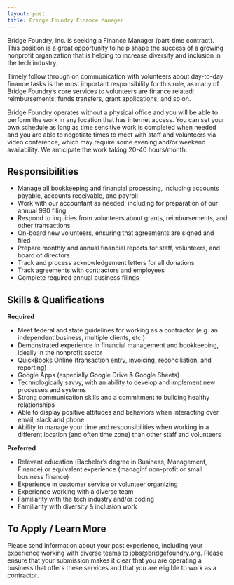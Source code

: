 ```yaml
---
layout: post
title: Bridge Foundry Finance Manager
---
```


Bridge Foundry, Inc. is seeking a Finance Manager (part-time contract). This position is a great opportunity to help shape the success of a growing nonprofit organization that is helping to increase diversity and inclusion in the tech industry.

Timely follow through on communication with volunteers about day-to-day finance tasks is the most important responsibility for this role, as many of Bridge Foundry’s core services to volunteers are finance related: reimbursements, funds transfers, grant applications, and so on.

Bridge Foundry operates without a physical office and you will be able to perform the work in any location that has internet access. You can set your own schedule as long as time sensitive work is completed when needed and you are able to negotiate times to meet with staff and volunteers via video conference, which may require some evening and/or weekend availability. We anticipate the work taking 20-40 hours/month.

## Responsibilities

* Manage all bookkeeping and financial processing, including accounts payable, accounts receivable, and payroll
* Work with our accountant as needed, including for preparation of our annual 990 filing
* Respond to inquiries from volunteers about grants, reimbursements, and other transactions
* On-board new volunteers, ensuring that agreements are signed and filed
* Prepare monthly and annual financial reports for staff, volunteers, and board of directors
* Track and process acknowledgement letters for all donations
* Track agreements with contractors and employees
* Complete required annual business filings

## Skills & Qualifications

**Required**
* Meet federal and state guidelines for working as a contractor (e.g. an independent business, multiple clients, etc.)
* Demonstrated experience in financial management and bookkeeping, ideally in the nonprofit sector
* QuickBooks Online (transaction entry, invoicing, reconciliation, and reporting)
* Google Apps (especially Google Drive & Google Sheets)
* Technologically savvy, with an ability to develop and implement new processes and systems
* Strong communication skills and a commitment to building healthy relationships
* Able to display positive attitudes and behaviors when interacting over email, slack and phone
* Ability to manage your time and responsibilities when working in a different location (and often time zone) than other staff and volunteers

**Preferred**
* Relevant education (Bachelor’s degree in Business, Management, Finance)
  or equivalent experience (managinf non-profit or small business finance)
* Experience in customer service or volunteer organizing
* Experience working with a diverse team
* Familiarity with the tech industry and/or coding
* Familiarity with diversity & inclusion work

## To Apply / Learn More

Please send information about your past experience, including your experience working with diverse teams to jobs@bridgefoundry.org. Please ensure that your submission makes it clear that you are operating a business that offers these services and that you are eligible to work as a contractor.
